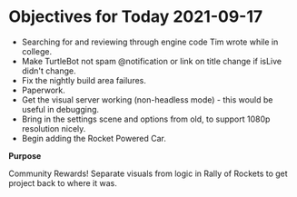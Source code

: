 # Objectives for Today 2021-09-17

- Searching for and reviewing through engine code Tim wrote while in college.
- Make TurtleBot not spam @notification or link on title change if isLive didn't change.
- Fix the nightly build area failures.
- Paperwork.
- Get the visual server working (non-headless mode) - this would be useful in debugging.
- Bring in the settings scene and options from old, to support 1080p resolution nicely.
- Begin adding the Rocket Powered Car.

**Purpose**

Community Rewards!
Separate visuals from logic in Rally of Rockets to get project back to where it was.
